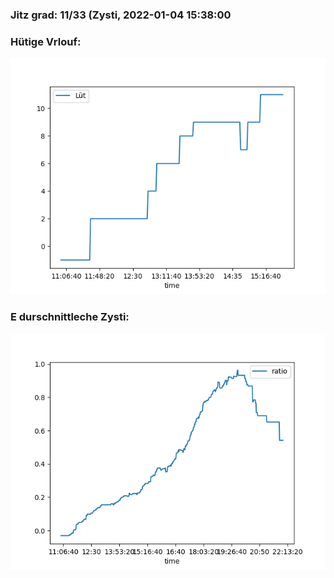 ### Jitz grad: 11/33 (Zysti, 2022-01-04 15:38:00

### Hütige Vrlouf:
![Graph](Today.png)

### E durschnittleche Zysti:
![Graph](Zysti.png)